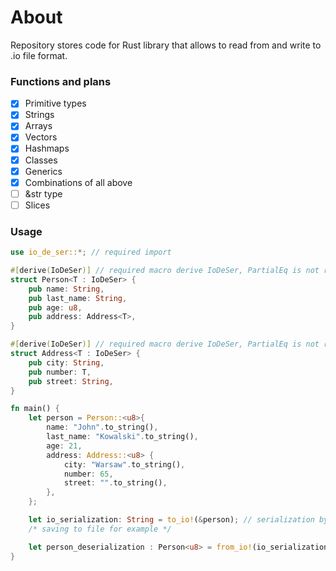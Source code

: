 # About
Repository stores code for Rust library that allows to read from and write to .io file format.

### Functions and plans
- [X] Primitive types
- [X] Strings
- [X] Arrays
- [X] Vectors
- [X] Hashmaps
- [X] Classes
- [X] Generics
- [X] Combinations of all above
- [ ] &str type
- [ ] Slices

### Usage
```rust
use io_de_ser::*; // required import

#[derive(IoDeSer)] // required macro derive IoDeSer, PartialEq is not required
struct Person<T : IoDeSer> {
    pub name: String,
    pub last_name: String,
    pub age: u8,
    pub address: Address<T>,
}

#[derive(IoDeSer)] // required macro derive IoDeSer, PartialEq is not required
struct Address<T : IoDeSer> {
    pub city: String,
    pub number: T,
    pub street: String,
}

fn main() {
    let person = Person::<u8>{
        name: "John".to_string(),
        last_name: "Kowalski".to_string(),
        age: 21,
        address: Address::<u8> {
            city: "Warsaw".to_string(),
            number: 65,
            street: "".to_string(),
        },
    };

    let io_serialization: String = to_io!(&person); // serialization by reference
    /* saving to file for example */

    let person_deserialization : Person<u8> = from_io!(io_serialization, Person<u8>); // deserialization
}
```